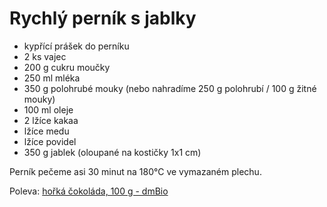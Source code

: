 # Rychlý perník s jablky

* kypřící prášek do perníku
* 2 ks vajec
* 200 g cukru moučky
* 250 ml mléka
* 350 g polohrubé mouky (nebo nahradíme 250 g polohrubí / 100 g žitné mouky)
* 100 ml oleje
* 2 lžíce kakaa
* lžíce medu
* lžíce povidel
* 350 g jablek (oloupané na kostičky 1x1 cm)

Perník pečeme asi 30 minut na 180°C ve vymazaném plechu.

Poleva: [hořká čokoláda, 100 g - dmBio](https://www.dm.cz/dmbio-horka-cokolada-p4010355305145.html)